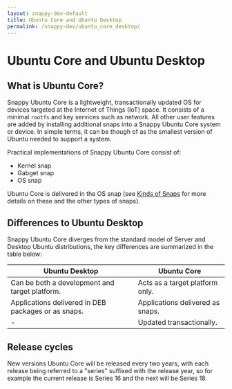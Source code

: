 ```yaml
---
layout: snappy-dev-default
title: Ubuntu Core and Ubuntu Desktop
permalink: /snappy-dev/ubuntu_core_desktop/
---
```

# Ubuntu Core and Ubuntu Desktop 

## What is Ubuntu Core?

Snappy Ubuntu Core is a lightweight, transactionally updated OS for devices targeted at the Internet of Things (IoT) space. It consists of a minimal `rootfs` and key services such as network. All other user features are added by installing additional snaps into a Snappy Ubuntu Core system or device. In simple terms, it can be though of as the smallest version of Ubuntu needed to support a system.

Practical implementations of Snappy Ubuntu Core consist of:

- Kernel snap
- Gabget snap
- OS snap  

Ubuntu Core is delivered in the OS snap (see [Kinds of Snaps](../kinds_of_snaps "Kinds of Snaps") for more details on these and the other types of snaps). 

## Differences to Ubuntu Desktop

Snappy Ubuntu Core diverges from the standard model of Server and Desktop Ubuntu distributions, the key differences are summarized in the table below:

Ubuntu Desktop | Ubuntu Core
---- | ----
Can be both a development and target platform. | Acts as a target platform only.
Applications delivered in DEB packages or as snaps. | Applications delivered as snaps.
- | Updated transactionally.
 
## Release cycles

New versions Ubuntu Core will be released every two years, with each release being referred to a "series" suffixed with the release year, so for example the current release is Series 16 and the next will be Series 18. 
